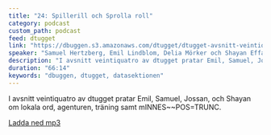 ```yaml
---
title: "24: Spillerill och Sprolla roll"
category: podcast
custom_path: podcast
feed: dtugget
link: "https://dbuggen.s3.amazonaws.com/dtugget/dtugget-avsnitt-veintiquatro.mp3"
speaker: "Samuel Hertzberg, Emil Lindblom, Delia Mörker och Shayan Effati"
description: "I avsnitt veintiquatro av dtugget pratar Emil, Samuel, Jossan, och Shayan om lokala ord, agenturen, träning samt mINNES~~POS=TRUNC."
duration: "66:14"
keywords: "dbuggen, dtugget, datasektionen"
---
```

<script src="/audiojs/audio.min.js"></script>
<script>
  audiojs.events.ready(function() {
    var as = audiojs.createAll();
  });
</script>

I avsnitt veintiquatro av dtugget pratar Emil, Samuel, Jossan, och Shayan om lokala ord, agenturen, träning samt mINNES~~POS=TRUNC.

<audio src="{{ page.link }}" preload="auto"></audio>

<p class="center">
  <a class="center" href="{{ page.link }}">Ladda ned mp3</a>
</p>
